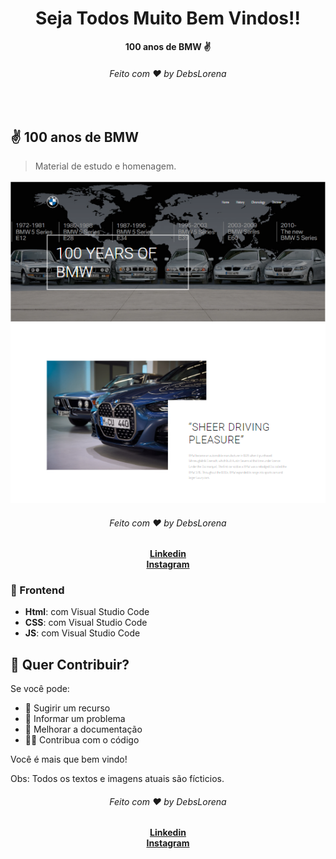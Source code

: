  <div align="center">
  <h1>Seja Todos Muito Bem Vindos!!</h1>
  <strong>100 anos de BMW ✌️</strong>
  <h6>Feito com ❤️ by DebsLorena</h6>
</div>
<br>


## ✌️ 100 anos de BMW

> Material de estudo e homenagem. 

<div align="center">
    <img src="100yearsBmw.png"  width="550">
    <h6>Feito com ❤️ by DebsLorena</h6>
    <a href="https://www.linkedin.com/in/loredebs/"><strong>Linkedin</strong></a><br>
    <a href="https://www.instagram.com/debslorena/"><strong>Instagram</strong></a>
</div>


### 🎨 Frontend

*  **Html**: com Visual Studio Code 
*  **CSS**: com Visual Studio Code 
*  **JS**: com Visual Studio Code 

## 🙌 Quer Contribuir?

Se você pode:

* 🤔 Sugirir um recurso
* 🐛 Informar um problema
* 📖 Melhorar a documentação
* 👨‍💻 Contribua com o código

Você é mais que bem vindo! 

Obs: Todos os textos e imagens atuais são fícticios.



<div align="center">
    <h6>Feito com ❤️ by DebsLorena</h6>
    <a href="https://www.linkedin.com/in/loredebs/"><strong>Linkedin</strong></a></br>
    <a href="https://www.instagram.com/debslorena/"><strong>Instagram</strong></a>
</div>



